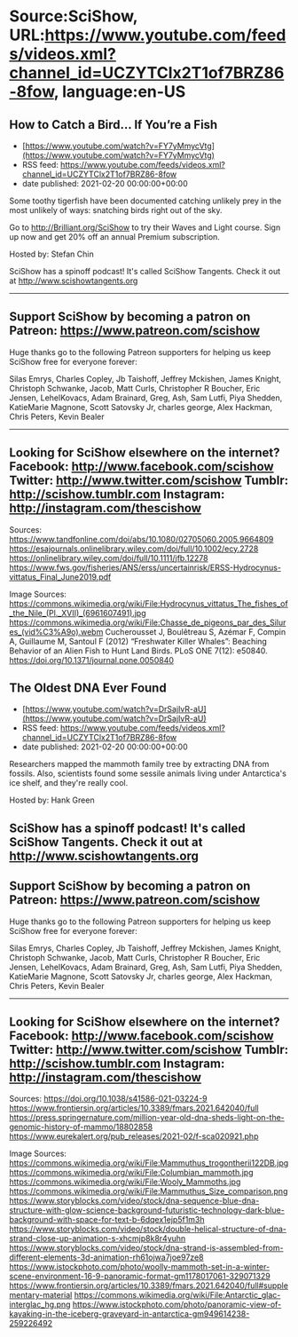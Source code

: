 # Source:SciShow, URL:https://www.youtube.com/feeds/videos.xml?channel_id=UCZYTClx2T1of7BRZ86-8fow, language:en-US

## How to Catch a Bird… If You’re a Fish
 - [https://www.youtube.com/watch?v=FY7yMmycVtg](https://www.youtube.com/watch?v=FY7yMmycVtg)
 - RSS feed: https://www.youtube.com/feeds/videos.xml?channel_id=UCZYTClx2T1of7BRZ86-8fow
 - date published: 2021-02-20 00:00:00+00:00

Some toothy tigerfish have been documented catching unlikely prey in the most unlikely of ways: snatching birds right out of the sky.

Go to http://Brilliant.org/SciShow to try their Waves and Light course. Sign up now and get 20% off an annual Premium subscription.

Hosted by: Stefan Chin

SciShow has a spinoff podcast! It's called SciShow Tangents. Check it out at http://www.scishowtangents.org

----------
Support SciShow by becoming a patron on Patreon: https://www.patreon.com/scishow
----------
Huge thanks go to the following Patreon supporters for helping us keep SciShow free for everyone forever:

Silas Emrys, Charles Copley, Jb Taishoff, Jeffrey Mckishen, James Knight, Christoph Schwanke, Jacob, Matt Curls, Christopher R Boucher, Eric Jensen, LehelKovacs, Adam Brainard, Greg, Ash, Sam Lutfi, Piya Shedden, KatieMarie Magnone, Scott Satovsky Jr, charles george, Alex Hackman, Chris Peters, Kevin Bealer

----------
Looking for SciShow elsewhere on the internet?
Facebook: http://www.facebook.com/scishow
Twitter: http://www.twitter.com/scishow
Tumblr: http://scishow.tumblr.com
Instagram: http://instagram.com/thescishow
----------
Sources:
https://www.tandfonline.com/doi/abs/10.1080/02705060.2005.9664809
https://esajournals.onlinelibrary.wiley.com/doi/full/10.1002/ecy.2728
https://onlinelibrary.wiley.com/doi/full/10.1111/jfb.12278
https://www.fws.gov/fisheries/ANS/erss/uncertainrisk/ERSS-Hydrocynus-vittatus_Final_June2019.pdf

Image Sources:
https://commons.wikimedia.org/wiki/File:Hydrocynus_vittatus_The_fishes_of_the_Nile_(Pl._XVII)_(6961607491).jpg
https://commons.wikimedia.org/wiki/File:Chasse_de_pigeons_par_des_Silures_(vid%C3%A9o).webm
Cucherousset J, Boulêtreau S, Azémar F, Compin A, Guillaume M, Santoul F (2012) “Freshwater Killer Whales”: Beaching Behavior of an Alien Fish to Hunt Land Birds. PLoS ONE 7(12): e50840. https://doi.org/10.1371/journal.pone.0050840

## The Oldest DNA Ever Found
 - [https://www.youtube.com/watch?v=DrSajIvR-aU](https://www.youtube.com/watch?v=DrSajIvR-aU)
 - RSS feed: https://www.youtube.com/feeds/videos.xml?channel_id=UCZYTClx2T1of7BRZ86-8fow
 - date published: 2021-02-20 00:00:00+00:00

Researchers mapped the mammoth family tree by extracting DNA from fossils. Also, scientists found some sessile animals living under Antarctica's ice shelf, and they're really cool.

Hosted by: Hank Green

SciShow has a spinoff podcast! It's called SciShow Tangents. Check it out at http://www.scishowtangents.org
----------
Support SciShow by becoming a patron on Patreon: https://www.patreon.com/scishow
----------
Huge thanks go to the following Patreon supporters for helping us keep SciShow free for everyone forever:

Silas Emrys, Charles Copley, Jb Taishoff, Jeffrey Mckishen, James Knight, Christoph Schwanke, Jacob, Matt Curls, Christopher R Boucher, Eric Jensen, LehelKovacs, Adam Brainard, Greg, Ash, Sam Lutfi, Piya Shedden, KatieMarie Magnone, Scott Satovsky Jr, charles george, Alex Hackman, Chris Peters, Kevin Bealer

----------
Looking for SciShow elsewhere on the internet?
Facebook: http://www.facebook.com/scishow
Twitter: http://www.twitter.com/scishow
Tumblr: http://scishow.tumblr.com
Instagram: http://instagram.com/thescishow
----------
Sources:
https://doi.org/10.1038/s41586-021-03224-9 
https://www.frontiersin.org/articles/10.3389/fmars.2021.642040/full 
https://press.springernature.com/million-year-old-dna-sheds-light-on-the-genomic-history-of-mammo/18802858  
https://www.eurekalert.org/pub_releases/2021-02/f-sca020921.php 

Image Sources:
https://commons.wikimedia.org/wiki/File:Mammuthus_trogontherii122DB.jpg
https://commons.wikimedia.org/wiki/File:Columbian_mammoth.jpg
https://commons.wikimedia.org/wiki/File:Wooly_Mammoths.jpg
https://commons.wikimedia.org/wiki/File:Mammuthus_Size_comparison.png
https://www.storyblocks.com/video/stock/dna-sequence-blue-dna-structure-with-glow-science-background-futuristic-technology-dark-blue-background-with-space-for-text-b-6dqex1ejp5f1m3h
https://www.storyblocks.com/video/stock/double-helical-structure-of-dna-strand-close-up-animation-s-xhcmjp8k8r4yuhn
https://www.storyblocks.com/video/stock/dna-strand-is-assembled-from-different-elements-3d-animation-rh61ojwa7joe97ze8
https://www.istockphoto.com/photo/woolly-mammoth-set-in-a-winter-scene-environment-16-9-panoramic-format-gm1178017061-329071329
https://www.frontiersin.org/articles/10.3389/fmars.2021.642040/full#supplementary-material
https://commons.wikimedia.org/wiki/File:Antarctic_glac-interglac_hg.png
https://www.istockphoto.com/photo/panoramic-view-of-kayaking-in-the-iceberg-graveyard-in-antarctica-gm949614238-259226492

